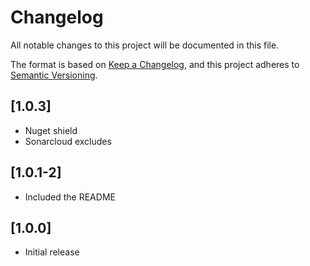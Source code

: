 # Changelog

All notable changes to this project will be documented in this file.

The format is based on [Keep a Changelog](https://keepachangelog.com/en/1.0.0/),
and this project adheres to [Semantic Versioning](https://semver.org/spec/v2.0.0.html).

## [1.0.3]

- Nuget shield
- Sonarcloud excludes

## [1.0.1-2]

- Included the README

## [1.0.0]

- Initial release
